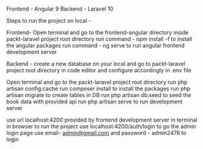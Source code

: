 Frontend - Angular 9
Backend - Laravel 10

Steps to run the project on local -

Frontend- 
Open terminal and go to the frontend-angular directory inside packt-laravel  project root directory 
run command - npm install -f to install the angular packages
run command - ng serve to run angular frontend development server


Backend - 
create a new database on your local and go to packt-laravel  project root directory in code editor and configure accordingly in .env file 

Open terminal and go to the packt-laravel  project root directory 
run php artisan config:cache 
run composer install to install the packages
run php artisan migrate to create tables in DB
run php artisan db:seed to seed the book data with provided api
run php artisan serve to run development server

use url localhost:4200 provided by frontend development server in terminal in browser to run the project
use localhost:4200/auth/login to go the admin login page
use email- admin@gmail.com and password - admin2476 to login
